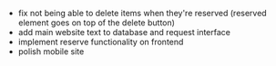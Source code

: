 - fix not being able to delete items when they're reserved (reserved element goes on top of the delete button)
- add main website text to database and request interface
- implement reserve functionality on frontend
- polish mobile site